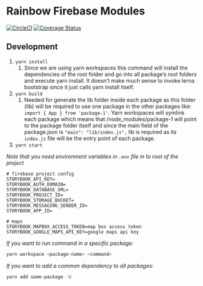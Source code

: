 # Rainbow Firebase Modules

[![CircleCI](https://circleci.com/gh/nexxtway/rainbow-modules/tree/master.svg?style=svg&circle-token=53a582874a41afed402e56203edf4c7dac57d746)](https://circleci.com/gh/nexxtway/rainbow-modules/tree/master)
[![Coverage Status](https://coveralls.io/repos/github/nexxtway/rainbow-modules/badge.svg?branch=master)](https://coveralls.io/github/nexxtway/rainbow-modules?branch=master)

## Development

1. `yarn install`
    1. Since we are using yarn workspaces this command will install the dependencies of the root folder and go into all package’s root folders and execute yarn install. It doesn’t make much sense to invoke lerna bootstrap since it just calls yarn install itself.
2. `yarn build`
    1. Needed for generate the lib folder inside each package as this folder (lib) will be required to use one package in the other packages like: `import { App } from 'package-1'`. Yarn workspaces will symlink each package which means that /node_modules/package-1 will point to the package folder itself and since the main field of the package.json is `"main": "lib/index.js",` lib is required as its `index.js` file will be the entry point of each package.
3. `yarn start`

_Note that you need environment variables in `.env` file in to root of the project_

```
# firebase project config
STORYBOOK_API_KEY=
STORYBOOK_AUTH_DOMAIN=
STORYBOOK_DATABASE_URL=
STORYBOOK_PROJECT_ID=
STORYBOOK_STORAGE_BUCKET=
STORYBOOK_MESSAGING_SENDER_ID=
STORYBOOK_APP_ID=

# maps
STORYBOOK_MAPBOX_ACCESS_TOKEN=map box access token
STORYBOOK_GOOGLE_MAPS_API_KEY=google maps api key
```

_If you want to run command in a specific package:_

```sh
yarn workspace <package-name> <command>
```

_If you want to add a common dependency to all packages:_

```sh
yarn add some-package -W
```
